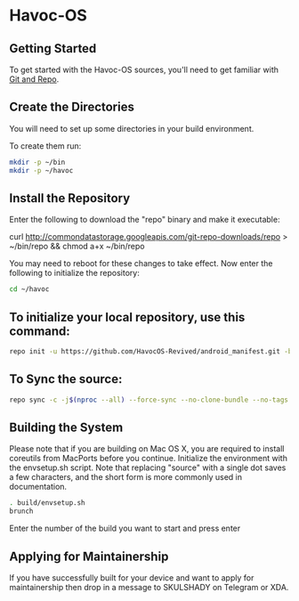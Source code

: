 Havoc-OS
===========


Getting Started
---------------
To get started with the Havoc-OS sources, you'll need to get
familiar with [Git and Repo](https://source.android.com/setup/develop).


Create the Directories
----------------------

You will need to set up some directories in your build environment.

To create them run:

```bash
mkdir -p ~/bin
mkdir -p ~/havoc
```

Install the Repository
----------------------

Enter the following to download the "repo" binary and make it executable:

curl http://commondatastorage.googleapis.com/git-repo-downloads/repo > ~/bin/repo && chmod a+x ~/bin/repo

You may need to reboot for these changes to take effect.
Now enter the following to initialize the repository:

```bash
cd ~/havoc
```


To initialize your local repository, use this command:
------------------------------------------------------

```bash
repo init -u https://github.com/HavocOS-Revived/android_manifest.git -b eleven
```
  
To Sync the source:
----------------

```bash
repo sync -c -j$(nproc --all) --force-sync --no-clone-bundle --no-tags
```


Building the System
---------------

Please note that if you are building on Mac OS X, you are required to install coreutils from MacPorts before you continue.
Initialize the environment with the envsetup.sh script. Note that replacing "source" with a single dot saves a few characters, and the short form is more commonly used in documentation.

```bash
. build/envsetup.sh
brunch
```

Enter the number of the build you want to start and press enter


Applying for Maintainership
---------------

If you have successfully built for your device and want to apply for maintainership then drop in a message to SKULSHADY on Telegram or XDA.
